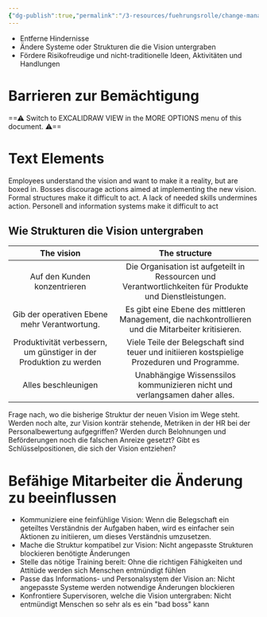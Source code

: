 ```yaml
---
{"dg-publish":true,"permalink":"/3-resources/fuehrungsrolle/change-management/change-management-nach-kotter/befaehigung-zu-breitgestreuten-aktionen/","created":"2024-06-23T19:53:51.983+02:00","updated":"2024-05-27T08:21:00.832+02:00"}
---
```




- Entferne Hindernisse
- Ändere Systeme oder Strukturen die die Vision untergraben
- Fördere Risikofreudige und nicht-traditionelle Ideen, Aktivitäten und Handlungen

# Barrieren zur Bemächtigung


<div class="transclusion internal-embed is-loaded"><div class="markdown-embed">





==⚠  Switch to EXCALIDRAW VIEW in the MORE OPTIONS menu of this document. ⚠==

# Text Elements

Employees understand the vision and want to make it a reality, but are boxed in. 
Bosses discourage
actions aimed at
implementing the new
vision. 
Formal structures make
it difficult to act. 
A lack of needed
skills undermines
action. 
Personell and
information systems
make it difficult
to act 


</div></div>


## Wie Strukturen die Vision untergraben

|                             The vision                             |                                               The structure                                               |
| :----------------------------------------------------------------: | :-------------------------------------------------------------------------------------------------------: |
|                    Auf den Kunden konzentrieren                    | Die Organisation ist aufgeteilt in Ressourcen und Verantwortlichkeiten für Produkte und Dienstleistungen. |
|            Gib der operativen Ebene mehr Verantwortung.            |    Es gibt eine Ebene des mittleren Management, die nachkontrollieren und die Mitarbeiter kritisieren.    |
| Produktivität verbessern, um günstiger in der Produktion zu werden |       Viele Teile der Belegschaft sind teuer und initiieren kostspielige Prozeduren und Programme.        |
|                        Alles beschleunigen                         |                Unabhängige Wissenssilos kommunizieren nicht und verlangsamen daher alles.                 |
Frage nach, wo die bisherige Struktur der neuen Vision im Wege steht. Werden noch alte, zur Vision konträr stehende, Metriken in der HR bei der Personalbewertung aufgegriffen? Werden durch Belohnungen und Beförderungen noch die falschen Anreize gesetzt? Gibt es Schlüsselpositionen, die sich der Vision entziehen?

# Befähige Mitarbeiter die Änderung zu beeinflussen

- Kommuniziere eine feinfühlige Vision: Wenn die Belegschaft ein geteiltes Verständnis der Aufgaben haben, wird es einfacher sein Aktionen zu initiieren, um dieses Verständnis umzusetzen.
- Mache die Struktur kompatibel zur Vision: Nicht angepasste Strukturen blockieren benötigte Änderungen
- Stelle das nötige Training bereit: Ohne die richtigen Fähigkeiten und Attitüde werden sich Menschen entmündigt fühlen
- Passe das Informations- und Personalsystem der Vision an: Nicht angepasste Systeme werden notwendige Änderungen blockieren
- Konfrontiere Supervisoren, welche die Vision untergraben: Nicht entmündigt Menschen so sehr als es ein "bad boss" kann